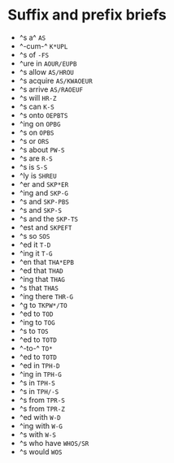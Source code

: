 # Suffix and prefix briefs

* ^s a^ `AS`
* ^-cum-^ `K*UPL`
* ^s of `-FS`
* ^ure in `AOUR/EUPB`
* ^s allow `AS/HROU`
* ^s acquire `AS/KWAOEUR`
* ^s arrive `AS/RAOEUF`
* ^s will `HR-Z`
* ^s can `K-S`
* ^s onto `OEPBTS`
* ^ing on `OPBG`
* ^s on `OPBS`
* ^s or `ORS`
* ^s about `PW-S`
* ^s are `R-S`
* ^s is `S-S`
* ^ly is `SHREU`
* ^er and `SKP*ER`
* ^ing and `SKP-G`
* ^s and `SKP-PBS`
* ^s and `SKP-S`
* ^s and the `SKP-TS`
* ^est and `SKPEFT`
* ^s so `SOS`
* ^ed it `T-D`
* ^ing it `T-G`
* ^en that `THA*EPB`
* ^ed that `THAD`
* ^ing that `THAG`
* ^s that `THAS`
* ^ing there `THR-G`
* ^g to `TKPW*/TO`
* ^ed to `TOD`
* ^ing to `TOG`
* ^s to `TOS`
* ^ed to `TOTD`
* ^-to-^ `TO*`
* ^ed to `TOTD`
* ^ed in `TPH-D`
* ^ing in `TPH-G`
* ^s in `TPH-S`
* ^s in `TPH/-S`
* ^s from `TPR-S`
* ^s from `TPR-Z`
* ^ed with `W-D`
* ^ing with `W-G`
* ^s with `W-S`
* ^s who have `WHOS/SR`
* ^s would `WOS`
